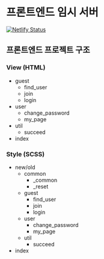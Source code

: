 # 프론트엔드 임시 서버

[![Netlify Status](https://api.netlify.com/api/v1/badges/e2e737de-b40c-43de-9993-3cda2e4ca824/deploy-status)](https://app.netlify.com/sites/sesac-community/deploys)

## 프론트엔드 프로젝트 구조

### View (HTML)

- guest
  - find_user
  - join
  - login
- user
  - change_password
  - my_page
- util
  - succeed
- index

### Style (SCSS)

- new/old
  - common
    - _common
    - _reset
  - guest
    - find_user
    - join
    - login
  - user
    - change_password
    - my_page
  - util
    - succeed
- index